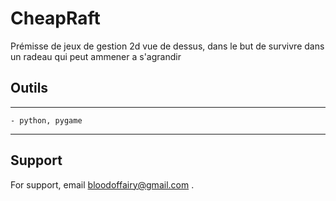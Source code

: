# CheapRaft

Prémisse de jeux de gestion 2d vue de dessus, dans le but de survivre dans un radeau qui peut ammener a s'agrandir

## Outils
---
    - python, pygame
---
## Support

For support, email bloodoffairy@gmail.com .

